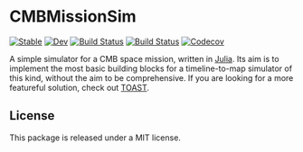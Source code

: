 # CMBMissionSim

[![Stable](https://img.shields.io/badge/docs-stable-blue.svg)](https://ziotom78.github.io/CMBMissionSim.jl/stable)
[![Dev](https://img.shields.io/badge/docs-dev-blue.svg)](https://ziotom78.github.io/CMBMissionSim.jl/dev)
[![Build Status](https://travis-ci.org/ziotom78/CMBMissionSim.jl.svg?branch=master)](https://travis-ci.org/ziotom78/CMBMissionSim.jl)
[![Build Status](https://ci.appveyor.com/api/projects/status/github/ziotom78/CMBMissionSim.jl?svg=true)](https://ci.appveyor.com/project/ziotom78/CMBMissionSim-jl)
[![Codecov](https://codecov.io/gh/ziotom78/CMBMissionSim.jl/branch/master/graph/badge.svg)](https://codecov.io/gh/ziotom78/CMBMissionSim.jl)

A simple simulator for a CMB space mission, written in
[Julia](http://julialang.org/). Its aim is to implement the most basic
building blocks for a timeline-to-map simulator of this kind, without
the aim to be comprehensive. If you are looking for a more featureful
solution, check out [TOAST](https://github.com/hpc4cmb/toast).

## License

This package is released under a MIT license.
